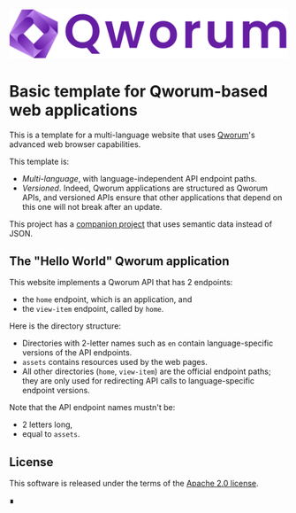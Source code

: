 ![Qworum logo and name](https://raw.githubusercontent.com/doga/qworum-website/master/build/assets/images/logos/Qworum-logo-and-name.svg "Qworum logo and name")

# Basic template for Qworum-based web applications

This is a template for a multi-language website that uses [Qworum](https://qworum.net)'s advanced web browser capabilities.

This template is:

- _Multi-language_, with language-independent API endpoint paths.
- _Versioned_. Indeed, Qworum applications are structured as Qworum APIs, and versioned APIs ensure that other applications that depend on this one will not break after an update.

This project has a [companion project](https://github.com/doga/qworum-application-template-with-semantic-data) that uses semantic data instead of JSON.

## The "Hello World" Qworum application

This website implements a Qworum API that has 2 endpoints:

- the `home` endpoint, which is an application, and
- the `view-item` endpoint, called by `home`.

Here is the directory structure:

- Directories with 2-letter names such as `en` contain language-specific versions of the API endpoints.
- `assets` contains resources used by the web pages.
- All other directories (`home`, `view-item`) are the official endpoint paths; they are only used for redirecting API calls to language-specific endpoint versions.

Note that the API endpoint names mustn't be:

- 2 letters long,
- equal to `assets`.

## License

This software is released under the terms of the [Apache 2.0 license](https://www.apache.org/licenses/LICENSE-2.0).

∎
